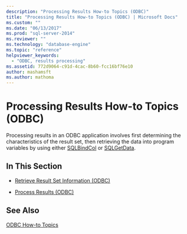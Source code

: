 ```yaml
---
description: "Processing Results How-to Topics (ODBC)"
title: "Processing Results How-to Topics (ODBC) | Microsoft Docs"
ms.custom: ""
ms.date: "06/13/2017"
ms.prod: "sql-server-2014"
ms.reviewer: ""
ms.technology: "database-engine"
ms.topic: "reference"
helpviewer_keywords: 
  - "ODBC, results processing"
ms.assetid: 772d9064-c91d-4cac-8b60-fcc16bf76e10
author: mashamsft
ms.author: mathoma
---
```

# Processing Results How-to Topics (ODBC)
  Processing results in an ODBC application involves first determining the characteristics of the result set, then retrieving the data into program variables by using either [SQLBindCol](../../relational-databases/native-client-odbc-api/sqlbindcol.md) or [SQLGetData](../../relational-databases/native-client-odbc-api/sqlgetdata.md).  
  
## In This Section  
  
-   [Retrieve Result Set Information &#40;ODBC&#41;](../../relational-databases/native-client-odbc-how-to/processing-results-retrieve-result-set-information.md)  
  
-   [Process Results &#40;ODBC&#41;](../../relational-databases/native-client-odbc-how-to/processing-results-process-results.md)  
  
## See Also  
 [ODBC How-to Topics](../../relational-databases/native-client-odbc-how-to/odbc-how-to-topics.md)  
  
  
